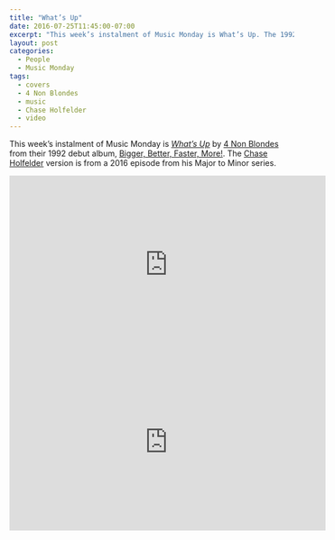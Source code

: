 ```yaml
---
title: "What’s Up"
date: 2016-07-25T11:45:00-07:00
excerpt: "This week’s instalment of Music Monday is What’s Up. The 1992 4 Non Blondes original and a 2016 cover by Chase Holfelder."
layout: post
categories:
  - People
  - Music Monday
tags:
  - covers
  - 4 Non Blondes
  - music
  - Chase Holfelder
  - video
---
```

This week&#8217;s instalment of Music Monday is [_What&#8217;s Up_](https://en.wikipedia.org/wiki/What%27s_Up%3F_(song)) by [4 Non Blondes](https://en.wikipedia.org/wiki/4_Non_Blondes) from their 1992 debut album, [Bigger, Better, Faster, More!](https://en.wikipedia.org/wiki/Bigger,_Better,_Faster,_More!). The [Chase Holfelder](https://www.youtube.com/user/chaseholfelder/featured) version is from a 2016 episode from his Major to Minor series.

<div class="video-container">
	<iframe width="560" height="315" src="https://www.youtube.com/embed/6NXnxTNIWkc" frameborder="0" allowfullscreen></iframe>
</div>

<div class="video-container">
	<iframe width="560" height="315" src="https://www.youtube.com/embed/wzuebUoo_O4" frameborder="0" allowfullscreen></iframe>
</div>
